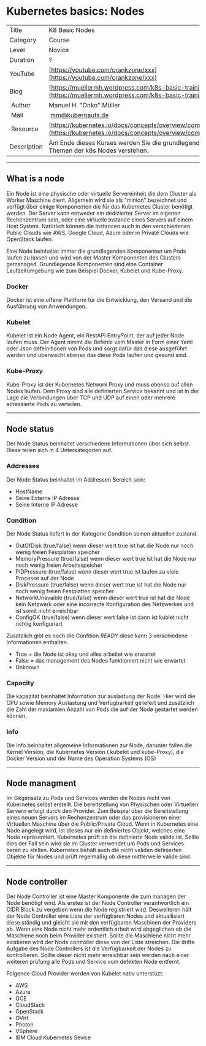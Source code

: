 # Kubernetes basics:  Nodes

|||
|---|---|
| Title | K8 Basic Nodes |
| Category | Course |
| Level | Novice |
| Duration | ? |
| YouTube | [https://youtube.com/crankzone/xxx](https://youtube.com/crankzone/xxx) |
| Blog | [https://muellermh.wordpress.com/k8s-basic-training-etcd](https://muellermh.wordpress.com/k8s-basic-training-etcd)  |
| Author | Manuel H. "Onko" Müller |
| Mail | mm@kubernauts.de |
| Resource | [https://kubernetes.io/docs/concepts/overview/components/](https://kubernetes.io/docs/concepts/overview/components/) |
| Description | Am Ende dieses Kurses werden Sie die grundlegenden Themen der k8s Nodes verstehen. |

---

## What is a node

Ein Node ist eine physische oder virtuelle Servereinheit die dem Cluster als Worker Maschine dient. Allgemein wird sie als "minion" bezeichnet und verfügt über einige Komponenten die für das Kubernetes Cluster benötigt werden.
Der Server kann entweder ein dedizierter Server im eigenen Rechenzentrum sein, oder eine virtuelle Instance eines Servers auf einem Host System. Natürlich können die Instancen auch in den verschiedenen Public Clouds wie AWS, Google Cloud, Azure oder in Private Clouds wie OpenStack laufen.

Eine Node beinhaltet immer die grundlegenden Komponenten um Pods laufen zu lassen und wird von der Master Komponenten des Clusters gemanaged. Grundlegende Komponenten sind eine Container Laufzeitumgebung wie zum Beispiel Docker, Kubelet und Kube-Proxy.

### Docker

Docker ist eine offene Plattform für die Entwicklung, den Versand und die Ausführung von Anwendungen.

### Kubelet

Kubelet ist ein Node Agent, ein RestAPI EntryPoint, der auf jeder Node laufen muss. Der Agent nimmt die Befehle vom Master in Form einer Yaml oder Json defeinitionen von Pods und sorgt dafür das diese ausgeführt werden und überwacht ebenso das diese Pods laufen und gesund sind.

### Kube-Proxy

Kube-Proxy ist der Kubernetes Network Proxy und muss ebenso auf allen Nodes laufen. Dem Proxy sind alle definierten Service bekannt und ist in der Lage die Verbindungen über TCP und UDP auf einen oder mehrere adressierte Pods zu verteilen.

---

## Node status

Der Node Status beinhaltet verschiedene Informationen über sich selbst. Diese teilen sich in 4 Unterkategorien auf.

### Addresses

Der Node Status beinhaltet im Addressen Bereich sein:

- HostName
- Seine Externe IP Adresse
- Seine Interne IP Adresse

### Condition

Der Node Status liefert in der Kategorie Condition seinen aktuellen zustand.

- OutOfDisk (true/false) wenn dieser wert true ist hat die Node nur noch wenig freien Festplatten speicher
- MemoryPressure (true/false) wenn dieser wert true ist hat die Node nur noch wenig freien Arbeitsspeicher
- PIDPressure (true/false) wenn dieser wert true ist laufen zu viele Processe auf der Node
- DiskPressure (true/false) wenn dieser wert true ist hat die Node nur noch wenig freien Festplatten speicher
- NetworkUnavaible (true/false) wenn dieser wert true ist hat die Node kein Netzwerk oder eine incorrecte Konfiguration des Netzwerkes und ist somit nicht erreichbar
- ConfigOK (true/false) wenn dieser wert false ist dann ist kublet nicht richtig konfiguriert

Zusätzlich gibt es noch die Confition *READY* diese kann 3 verschiedene Informationen enthalten.

- True = die Node ist okay und alles arbeitet wie erwartet
- False = das management des Nodes funktioniert nicht wie erwartet
- Unknown

### Capacity

Die kapazität beinhaltet Information zur auslastung der Node. Hier wird die CPU sowie Memory Auslastung und Verfügbarkeit geliefert und zusätzlich die Zahl der maxiamlen Anzahl von Pods die auf der Node gestartet werden können.

### Info

Die Info beinhaltet allgemeine Informationen zur Node, darunter fallen die Kernel Version, die Kubernetes Version ( kubelet und kube-Proxy), die Docker Version und der Name des Operation Systems (OS)

---

## Node managment

Im Gegensatz zu Pods und Services werden die Nodes nicht von Kubernetes selbst erstellt. Die bereitstellung von Physischen oder Virtuellen Servern erfolgt durch den Provider. Zum Beispiel über die Bereitstellung eines neuen Servers im Rechenzentrum oder das provisioneren einer Virtuellen Maschine über die Public/Private Cloud. Wenn in Kubernetes eine Node angelegt wird, ist dieses nur ein definiertes Objekt, welches eine Node repräsentiert. Kubernetes prüft ob die definierte Node valide ist. Sollte dies der Fall sein wird sie im Cluster verwendet um Pods und Services bereit zu stellen. Kubernetes behält auch die nicht validen definierten Objekte für Nodes und prüft regelmäßig ob diese mittlerweile valide sind.

---

## Node controller

Der Node Controller ist eine Master Komponente die zum managen der Node benötigt wird.
Als erstes ist der Node Controller verantwortlich ein CIDR Block zu vergeben wenn die Node registriert wird.
Desweiteren hält der Node Controller eine Liste der verfügbaren Nodes und aktuallisiert diese ständig und gleicht sie mit den verfügbaren Maschinen der Providers ab. Wenn eine Node nicht mehr ordentlich arbeit wird abgeglichen ob die Maschiene noch beim Provider existiert. Sollte die Maschiene nicht mehr existieren wird der Node controller diese von der Liste streichen.
Die dritte Aufgabe des Node Controllers ist die Verfügbarkeit der Nodes zu kontrollieren. Sollte dieser nicht mehr erreichbar sein werden nach einer weiteren prüfung alle Pods und Service vom defekten Node entfernt.

Folgende Cloud Provider werden von Kubelet nativ unterstüzt:

- AWS
- Azure
- GCE
- CloudStack
- OpenStack
- OVirt
- Photon
- VSphere
- IBM Cloud Kubernetes Sevice